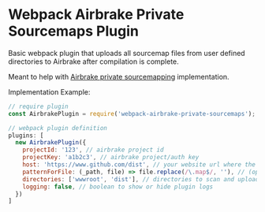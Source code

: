 # Webpack Airbrake Private Sourcemaps Plugin

Basic webpack plugin that uploads all sourcemap files from user defined directories to Airbrake after compilation is complete.

Meant to help with [Airbrake private sourcemapping](https://airbrake.io/docs/features/private-sourcemaps/) implementation.

Implementation Example:

```javascript
// require plugin
const AirbrakePlugin = require('webpack-airbrake-private-sourcemaps');

// webpack plugin definition
plugins: [
  new AirbrakePlugin({
    projectId: '123', // airbrake project id
    projectKey: 'a1b2c3', // airbrake project/auth key
    host: 'https://www.github.com/dist', // your website url where the distribution files will be hosted
    patternForFile: (_path, file) => file.replace(/\.map$/, ''), // (optional) for server side files (return `undefined` when file do not need a pattern)
    directories: ['wwwroot', 'dist'], // directories to scan and upload sourcemaps from
    logging: false, // boolean to show or hide plugin logs
  })
]
```
